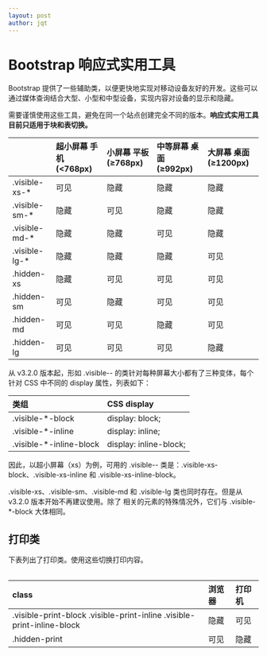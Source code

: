 ```yaml
---
layout: post
author: jqt
---
```

# Bootstrap 响应式实用工具

Bootstrap 提供了一些辅助类，以便更快地实现对移动设备友好的开发。这些可以通过媒体查询结合大型、小型和中型设备，实现内容对设备的显示和隐藏。

需要谨慎使用这些工具，避免在同一个站点创建完全不同的版本。**响应式实用工具目前只适用于块和表切换。**

|               | 超小屏幕 手机 (<768px) | 小屏幕 平板 (≥768px) | 中等屏幕 桌面 (≥992px) | 大屏幕 桌面 (≥1200px) |
| :------------ | :--------------------- | :------------------- | :--------------------- | :-------------------- |
| .visible-xs-* | 可见                   | 隐藏                 | 隐藏                   | 隐藏                  |
| .visible-sm-* | 隐藏                   | 可见                 | 隐藏                   | 隐藏                  |
| .visible-md-* | 隐藏                   | 隐藏                 | 可见                   | 隐藏                  |
| .visible-lg-* | 隐藏                   | 隐藏                 | 隐藏                   | 可见                  |
| .hidden-xs    | 隐藏                   | 可见                 | 可见                   | 可见                  |
| .hidden-sm    | 可见                   | 隐藏                 | 可见                   | 可见                  |
| .hidden-md    | 可见                   | 可见                 | 隐藏                   | 可见                  |
| .hidden-lg    | 可见                   | 可见                 | 可见                   | 隐藏                  |

从 v3.2.0 版本起，形如 .visible-*-* 的类针对每种屏幕大小都有了三种变体，每个针对 CSS 中不同的 display 属性，列表如下：

| 类组                    | CSS display            |
| :---------------------- | :--------------------- |
| .visible-*-block        | display: block;        |
| .visible-*-inline       | display: inline;       |
| .visible-*-inline-block | display: inline-block; |

因此，以超小屏幕（xs）为例，可用的 .visible-*-* 类是：.visible-xs-block、.visible-xs-inline 和 .visible-xs-inline-block。

.visible-xs、.visible-sm、.visible-md 和 .visible-lg 类也同时存在。但是从 v3.2.0 版本开始不再建议使用。除了 <table> 相关的元素的特殊情况外，它们与 .visible-*-block 大体相同。

## 打印类

下表列出了打印类。使用这些切换打印内容。

| class                                                        | 浏览器 | 打印机 |
| :----------------------------------------------------------- | :----- | :----- |
| .visible-print-block .visible-print-inline .visible-print-inline-block | 隐藏   | 可见   |
| .hidden-print                                                | 可见   | 隐藏   |